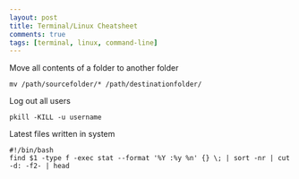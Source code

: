 ```yaml
---
layout: post
title: Terminal/Linux Cheatsheet
comments: true
tags: [terminal, linux, command-line]
---
```


Move all contents of a folder to another folder

```
mv /path/sourcefolder/* /path/destinationfolder/
```

Log out all users

```
pkill -KILL -u username
```

Latest files written in system

```
#!/bin/bash
find $1 -type f -exec stat --format '%Y :%y %n' {} \; | sort -nr | cut -d: -f2- | head
```

